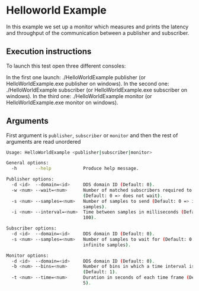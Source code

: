 # Helloworld Example

In this example we set up a monitor which measures and prints the latency and throughput of the communication between a
publisher and subscriber.

## Execution instructions

To launch this test open three different consoles:

In the first one launch: ./HelloWorldExample publisher (or HelloWorldExample.exe publisher on windows).
In the second one: ./HelloWorldExample subscriber (or HelloWorldExample.exe subscriber on windows).
In the third one: ./HelloWorldExample monitor (or HelloWorldExample.exe monitor on windows).

## Arguments

First argument is `publisher`, `subscriber` or `monitor` and then the rest of arguments are read unordered

```sh
Usage: HelloWorldExample <publisher|subscriber|monitor>

General options:
  -h       --help            Produce help message.

Publisher options:
  -d <id>  --domain=<id>     DDS domain ID (Default: 0).
  -w <num> --wait=<num>      Number of matched subscribers required to publish
                             (Default: 0 => does not wait).
  -s <num> --samples=<num>   Number of samples to send (Default: 0 => infinite
                             samples).
  -i <num> --interval=<num>  Time between samples in milliseconds (Default:
                             100).

Subscriber options:
  -d <id>  --domain=<id>     DDS domain ID (Default: 0).
  -s <num> --samples=<num>   Number of samples to wait for (Default: 0 =>
                             infinite samples).

Monitor options:
  -d <id>  --domain=<id>     DDS domain ID (Default: 0).
  -b <num> --bins=<num>      Number of bins in which a time interval is divided
                             (Default: 1).
  -t <num> --time=<num>      Duration in seconds of each time frame (Default:
                             5).
```
